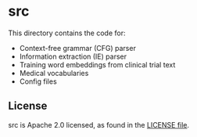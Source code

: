 # src

This directory contains the code for:
- Context-free grammar (CFG) parser
- Information extraction (IE) parser
- Training word embeddings from clinical trial text
- Medical vocabularies
- Config files


## License

src is Apache 2.0 licensed, as found in the [LICENSE file](../LICENSE).
